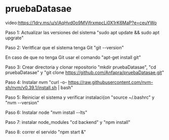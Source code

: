 # pruebaDatasae
video:https://1drv.ms/u/s!AqHvd0o9MVjfrxmpcLi0X1rK6MaP?e=ceuYWo


Paso 1: Actualizar las versiones del sistema
"sudo apt update && sudo apt upgrate"

Paso 2: Veritficar que el sistema tenga Git
"git --version"

En caso de que no tenga Git usar el comando "apt-get install git"

Paso 3: Crear directoria y clonar repositorio
"mkdir pruebaDatasae", "cd pruebaDatasae" y "git clone https://github.com/Anfapra/pruebaDatasae.git"

Paso 4: Instalar nvm
"curl -o- https://raw.githubusercontent.com/nvm-sh/nvm/v0.39.1/install.sh | bash"

Paso 5: Reiniciar el sistema y verificar instalaci{on
"source ~/.bashrc" y "nvm --version"

Paso 6: Instalar node
"nvm install --lts"

Paso 7: instalar node_modules
"cd backend" y "npm install"

Paso 8: correr el servido
"npm start &"
